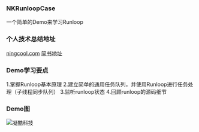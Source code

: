 ### NKRunloopCase
一个简单的Demo来学习Runloop

### 个人技术总结地址
[ningcool.com](http://www.ningcool.com/ "凝酷科技")
[简书地址](https://www.jianshu.com/u/46cf865d218f "凝酷科技")

### Demo学习要点
1.掌握Runloop基本原理
2.建立简单的通用任务队列，并使用Runloop进行任务处理（子线程同步队列）
3.监听runloop状态
4.回顾runloop的源码细节

### Demo图
![凝酷科技](https://raw.githubusercontent.com/wiki/wenlanhuitai/NKRunloopCase/Untitled.gif)
